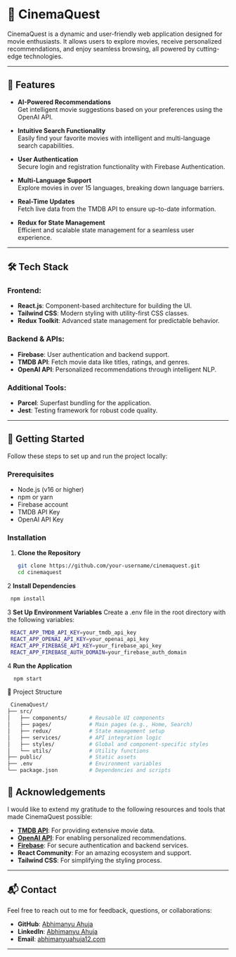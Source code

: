 # 🎥 CinemaQuest 

CinemaQuest is a dynamic and user-friendly web application designed for movie enthusiasts. It allows users to explore movies, receive personalized recommendations, and enjoy seamless browsing, all powered by cutting-edge technologies.

---

## 🌟 Features 

- **AI-Powered Recommendations**  
  Get intelligent movie suggestions based on your preferences using the OpenAI API.  

- **Intuitive Search Functionality**  
  Easily find your favorite movies with intelligent and multi-language search capabilities.

- **User Authentication**  
  Secure login and registration functionality with Firebase Authentication.  

- **Multi-Language Support**  
  Explore movies in over 15 languages, breaking down language barriers.  

- **Real-Time Updates**  
  Fetch live data from the TMDB API to ensure up-to-date information.  

- **Redux for State Management**  
  Efficient and scalable state management for a seamless user experience.

---

## 🛠️ Tech Stack 

### Frontend:
- **React.js**: Component-based architecture for building the UI.  
- **Tailwind CSS**: Modern styling with utility-first CSS classes.  
- **Redux Toolkit**: Advanced state management for predictable behavior.

### Backend & APIs:
- **Firebase**: User authentication and backend support.  
- **TMDB API**: Fetch movie data like titles, ratings, and genres.  
- **OpenAI API**: Personalized recommendations through intelligent NLP.

### Additional Tools:
- **Parcel**: Superfast bundling for the application.  
- **Jest**: Testing framework for robust code quality.

---

## 🚀 Getting Started 

Follow these steps to set up and run the project locally:

### Prerequisites
- Node.js (v16 or higher)
- npm or yarn
- Firebase account
- TMDB API Key
- OpenAI API Key

### Installation
1. **Clone the Repository**  
   ```bash
   git clone https://github.com/your-username/cinemaquest.git
   cd cinemaquest
   ```
2  **Install Dependencies**
   ```bash
    npm install
   ```
    
3   **Set Up Environment Variables**
     Create a .env file in the root directory with the following variables:
   ```bash
    REACT_APP_TMDB_API_KEY=your_tmdb_api_key
    REACT_APP_OPENAI_API_KEY=your_openai_api_key
    REACT_APP_FIREBASE_API_KEY=your_firebase_api_key
    REACT_APP_FIREBASE_AUTH_DOMAIN=your_firebase_auth_domain
   ```

     
4    **Run the Application**
   ```bash
     npm start
   ```


📂 Project Structure
  ```bash
   CinemaQuest/
├── src/
│   ├── components/       # Reusable UI components
│   ├── pages/            # Main pages (e.g., Home, Search)
│   ├── redux/            # State management setup
│   ├── services/         # API integration logic
│   ├── styles/           # Global and component-specific styles
│   └── utils/            # Utility functions
├── public/               # Static assets
├── .env                  # Environment variables
└── package.json          # Dependencies and scripts
```

## 🙌 Acknowledgements  

I would like to extend my gratitude to the following resources and tools that made CinemaQuest possible:  

- **[TMDB API](https://www.themoviedb.org/)**: For providing extensive movie data.  
- **[OpenAI API](https://openai.com/)**: For enabling personalized recommendations.  
- **[Firebase](https://firebase.google.com/)**: For secure authentication and backend services.  
- **React Community**: For an amazing ecosystem and support.  
- **Tailwind CSS**: For simplifying the styling process.  

---

## 📬 Contact  

Feel free to reach out to me for feedback, questions, or collaborations:  

- **GitHub**: [Abhimanyu Ahuja](https://github.com/AbhimanyuAhuja12/)  
- **LinkedIn**: [Abhimanyu Ahuja](https://www.linkedin.com/in/abhimanyu-ahuja/)  
- **Email**: [abhimanyuahuja12.com](mailto:abhimanyuahuja.com)  

---


